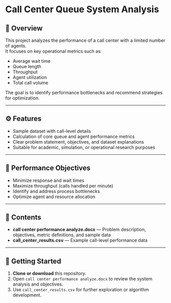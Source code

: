 # Call Center Queue System Analysis

## 📘 Overview
This project analyzes the performance of a call center with a limited number of agents.  
It focuses on key operational metrics such as:
- Average wait time  
- Queue length  
- Throughput  
- Agent utilization  
- Total call volume  

The goal is to identify performance bottlenecks and recommend strategies for optimization.

---

## ⚙️ Features
- Sample dataset with call-level details  
- Calculation of core queue and agent performance metrics  
- Clear problem statement, objectives, and dataset explanations  
- Suitable for academic, simulation, or operational research purposes  

---

## 🎯 Performance Objectives
- Minimize response and wait times  
- Maximize throughput (calls handled per minute)  
- Identify and address process bottlenecks  
- Optimize agent and resource allocation  

---

## 📂 Contents
- **call center performance analyze.docx** — Problem description, objectives, metric definitions, and sample data 
- **call_center_results.csv** — Example call-level performance data  

---

## 🚀 Getting Started
1. **Clone or download** this repository.
2. Open `call center performance analyze.docx` to review the system analysis and objectives.   
3. Use `call_center_results.csv` for further exploration or algorithm development.  
